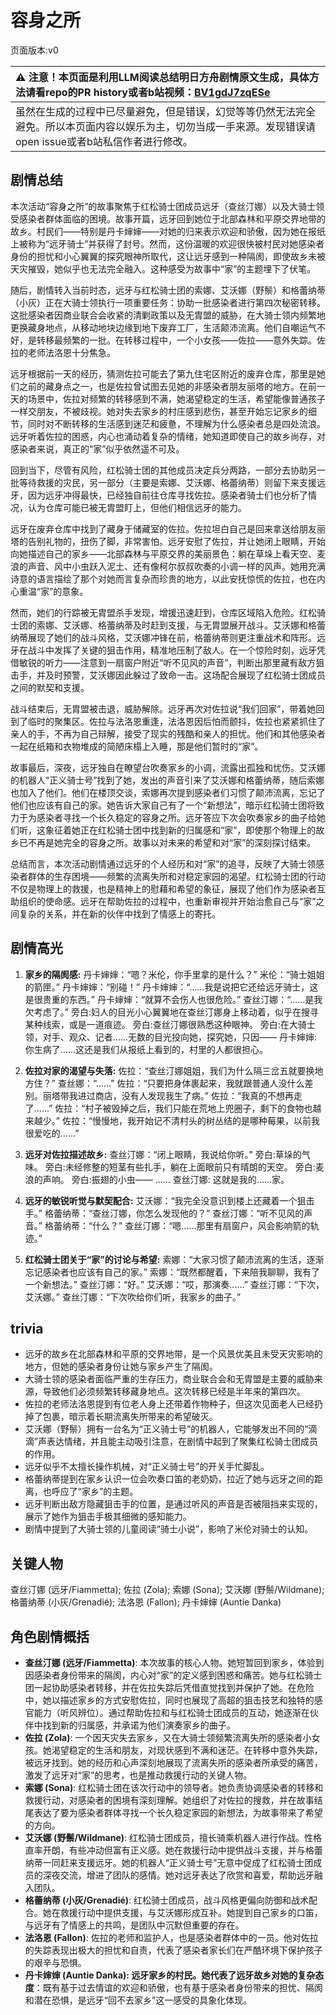 # 容身之所
页面版本:v0
 

| :warning: 注意！本页面是利用LLM阅读总结明日方舟剧情原文生成，具体方法请看repo的PR history或者b站视频：[BV1gdJ7zqESe](https://www.bilibili.com/video/BV1gdJ7zqESe/)         |
|:----------------------------|
| 虽然在生成的过程中已尽量避免，但是错误，幻觉等等仍然无法完全避免。所以本页面内容以娱乐为主，切勿当成一手来源。发现错误请open issue或者b站私信作者进行修改。|



## 剧情总结
本次活动“容身之所”的故事聚焦于红松骑士团成员远牙（查丝汀娜）以及大骑士领受感染者群体面临的困境。故事开篇，远牙回到她位于北部森林和平原交界地带的故乡。村民们——特别是丹卡婶婶——对她的归来表示欢迎和骄傲，因为她在报纸上被称为“远牙骑士”并获得了封号。然而，这份温暖的欢迎很快被村民对她感染者身份的担忧和小心翼翼的探究眼神所取代，这让远牙感到一种隔阂，即使故乡未被天灾摧毁，她似乎也无法完全融入。这种感受为故事中“家”的主题埋下了伏笔。

随后，剧情转入当前时态，远牙与红松骑士团的索娜、艾沃娜（野鬃）和格蕾纳蒂（小灰）正在大骑士领执行一项重要任务：协助一批感染者进行第四次秘密转移。这批感染者因商业联合会收紧的清剿政策以及无胄盟的威胁，在大骑士领内频繁地更换藏身地点，从移动地块边缘到地下废弃工厂，生活颠沛流离。他们自嘲运气不好，是转移最频繁的一批。在转移过程中，一个小女孩——佐拉——意外失踪。佐拉的老师法洛恩十分焦急。

远牙根据前一天的经历，猜测佐拉可能去了第九住宅区附近的废弃仓库，那里是她们之前的藏身点之一，也是佐拉曾试图去见她的非感染者朋友丽塔的地方。在前一天的场景中，佐拉对频繁的转移感到不满，她渴望稳定的生活，希望能像普通孩子一样交朋友，不被歧视。她对失去家乡的村庄感到悲伤，甚至开始忘记家乡的细节，同时对不断转移的生活感到迷茫和疲惫，不理解为什么感染者总是四处流浪。远牙听着佐拉的困惑，内心也涌动着复杂的情绪，她知道即使自己的故乡尚存，对感染者来说，真正的“家”似乎依然遥不可及。

回到当下，尽管有风险，红松骑士团的其他成员决定兵分两路，一部分去协助另一批等待救援的灾民，另一部分（主要是索娜、艾沃娜、格蕾纳蒂）则留下来支援远牙，因为远牙冲得最快，已经独自前往仓库寻找佐拉。感染者骑士们也分析了情况，认为仓库可能已被无胄盟盯上，但他们相信远牙的能力。

远牙在废弃仓库中找到了藏身于储藏室的佐拉。佐拉坦白自己是回来拿送给朋友丽塔的告别礼物的，扭伤了脚，非常害怕。远牙安慰了佐拉，并让她闭上眼睛，开始向她描述自己的家乡——北部森林与平原交界的美丽景色：躺在草垛上看天空、麦浪的声音、风中小虫跃入泥土、还有像柯尔叔叔吹奏的小调一样的风声。她用充满诗意的语言描绘了那个对她而言复杂而珍贵的地方，以此安抚惊慌的佐拉，也在内心重温“家”的意象。

然而，她们的行踪被无胄盟杀手发现，增援迅速赶到，仓库区域陷入危险。红松骑士团的索娜、艾沃娜、格蕾纳蒂及时赶到支援，与无胄盟展开战斗。艾沃娜和格蕾纳蒂展现了她们的战斗风格，艾沃娜冲锋在前，格蕾纳蒂则更注重战术和阵形。远牙在战斗中发挥了关键的狙击作用，精准地压制了敌人。在一个惊险时刻，远牙凭借敏锐的听力——注意到一扇窗户附近“听不见风的声音”，判断出那里藏有敌方狙击手，并及时预警，艾沃娜因此躲过了致命一击。这场配合展现了红松骑士团成员之间的默契和支援。

战斗结束后，无胄盟被击退，威胁解除。远牙再次对佐拉说“我们回家”，带着她回到了临时的聚集区。佐拉与法洛恩重逢，法洛恩因后怕而颤抖，佐拉也紧紧抓住了亲人的手，不再为自己辩解，接受了现实的残酷和亲人的担忧。他们和其他感染者一起在纸箱和衣物堆成的简陋床榻上入睡，那是他们暂时的“家”。

故事最后，深夜，远牙独自在瞭望台吹奏家乡的小调，流露出孤独和忧伤。艾沃娜的机器人“正义骑士号”找到了她，发出的声音引来了艾沃娜和格蕾纳蒂，随后索娜也加入了他们。他们在楼顶交谈，索娜再次提到感染者们习惯了颠沛流离，忘记了他们也应该有自己的家。她告诉大家自己有了一个“新想法”，暗示红松骑士团将致力于为感染者寻找一个长久稳定的容身之所。远牙答应下次会吹奏家乡的曲子给她们听，这象征着她正在红松骑士团中找到新的归属感和“家”，即使那个物理上的故乡已不再是她完全的容身之所。故事以对未来的希望和对“家”的深刻探讨结束。

总结而言，本次活动剧情通过远牙的个人经历和对“家”的追寻，反映了大骑士领感染者群体的生存困境——频繁的流离失所和对稳定家园的渴望。红松骑士团的行动不仅是物理上的救援，也是精神上的慰藉和希望的象征，展现了他们作为感染者互助组织的使命感。远牙在帮助佐拉的过程中，也重新审视并开始治愈自己与“家”之间复杂的关系，并在新的伙伴中找到了情感上的寄托。
## 剧情高光
1.  **家乡的隔阂感:**
    丹卡婶婶：“嗯？米伦，你手里拿的是什么？”
    米伦：“骑士姐姐的箭匣。”
    丹卡婶婶：“别碰！”
    丹卡婶婶：“......我是说把它还给远牙骑士，这是很贵重的东西。”
    丹卡婶婶：“就算不会伤人也很危险。”
    查丝汀娜：“......是我欠考虑了。”
    旁白:妇人的目光小心翼翼地在查丝汀娜身上移动着，似乎在搜寻某种线索，或是一道痕迹。
    旁白:查丝汀娜很熟悉这种眼神。
    旁白:在大骑士领，对手、观众、记者......无数的目光投向她，探究她，只因——
    丹卡婶婶: 你生病了......这还是我们从报纸上看到的，村里的人都很担心。

2.  **佐拉对家的渴望与失落:**
    佐拉：“查丝汀娜姐姐，我们为什么隔三岔五就要换地方住？”
    查丝娜：“......”
    佐拉：“只要把身体裹起来，我就跟普通人没什么差别。丽塔带我进过商店，没有人发现我生了病。”
    佐拉：“我真的不想再走了......”
    佐拉：“村子被毁掉之后，我们只能在荒地上兜圈子，剩下的食物也越来越少。”
    佐拉：“慢慢地，我开始记不清村头的树丛结的是哪种莓果，以前我很爱吃的......”

3.  **远牙对佐拉描述故乡:**
    查丝汀娜：“闭上眼睛，我说给你听。”
    旁白:草垛的气味。
    旁白:未经修整的短茎有些扎手，躺在上面眼前只有晴朗的天空。
    旁白:麦浪的声响。
    旁白:振翅的小虫——
    ......
    查丝汀娜: 这就是我的......家。

4.  **远牙的敏锐听觉与默契配合:**
    艾沃娜：“我完全没意识到楼上还藏着一个狙击手。”
    格蕾纳蒂：“查丝汀娜，你怎么发现他的？”
    查丝汀娜：“听不见风的声音。”
    格蕾纳蒂：“什么？”
    查丝汀娜：“嗯......那里有扇窗户，风会影响箭的轨迹。”

5.  **红松骑士团关于“家”的讨论与希望:**
    索娜：“大家习惯了颠沛流离的生活，逐渐忘记感染者也应该有自己的家。”
    索娜：“既然都醒着，下来陪我聊聊，我有了一个新想法。”
    查丝汀娜：“好。”
    艾沃娜：“哎，那演奏......”
    查丝汀娜：“下次，艾沃娜。”
    查丝汀娜：“下次吹给你们听，我家乡的曲子。”
## trivia
*   远牙的故乡在北部森林和平原的交界地带，是一个风景优美且未受天灾影响的地方，但她的感染者身份让她与家乡产生了隔阂。
*   大骑士领的感染者面临严重的生存压力，商业联合会和无胄盟是主要的威胁来源，导致他们必须频繁转移藏身地点。这次转移已经是半年来的第四次。
*   佐拉的老师法洛恩提到有位老人身上还带着作物种子，但这次见面老人已经扔掉了包裹，暗示着长期流离失所带来的希望破灭。
*   艾沃娜（野鬃）拥有一台名为“正义骑士号”的机器人，它能够发出不同的“滴滴”声表达情绪，并且能主动吸引注意，在剧情中起到了聚集红松骑士团成员的作用。
*   远牙似乎不太擅长操作机械，对“正义骑士号”的开关手忙脚乱。
*   格蕾纳蒂提到在家乡认识一位会吹奏口笛的老奶奶，拉近了她与远牙之间的距离，也呼应了“家乡”的主题。
*   远牙判断出敌方隐藏狙击手的位置，是通过听风的声音是否被阻挡来实现的，展示了她作为狙击手极其细微的感知能力。
*   剧情中提到了大骑士领的儿童阅读“骑士小说”，影响了米伦对骑士的认知。
## 关键人物
查丝汀娜 (远牙/Fiammetta); 佐拉 (Zola); 索娜 (Sona); 艾沃娜 (野鬃/Wildmane); 格蕾纳蒂 (小灰/Grenadié); 法洛恩 (Fallon); 丹卡婶婶 (Auntie Danka)
## 角色剧情概括
-   **查丝汀娜 (远牙/Fiammetta)**: 本次故事的核心人物。她短暂回到家乡，体验到因感染者身份带来的隔阂，内心对“家”的定义感到困惑和痛苦。她与红松骑士团一起协助感染者转移，并在佐拉失踪后凭借直觉找到并保护了她。在危险中，她以描述家乡的方式安慰佐拉，同时也展现了高超的狙击技艺和独特的感官能力（听风辨位）。通过帮助佐拉和与红松骑士团成员的互动，她逐渐在伙伴中找到新的归属感，并承诺为他们演奏家乡的曲子。
-   **佐拉 (Zola)**: 一个因天灾失去家乡，又在大骑士领频繁流离失所的感染者小女孩。她渴望稳定的生活和朋友，对现状感到不满和迷茫。在转移中意外失踪，被远牙找到。她的经历和心声深刻地展现了流离失所的感染者所承受的痛苦，激发了远牙对“家”的思考，也是推动救援行动的关键人物。
-   **索娜 (Sona)**: 红松骑士团在该次行动中的领导者。她负责协调感染者的转移和救援行动，对感染者的困境有深刻理解。她组织了对佐拉的搜救，并在故事结尾表达了要为感染者群体寻找一个长久稳定家园的新想法，为故事带来了希望的方向。
-   **艾沃娜 (野鬃/Wildmane)**: 红松骑士团成员，擅长骑乘机器人进行作战。性格直率开朗，有些冲动但富有正义感。她在救援行动中提供战斗支援，并与格蕾纳蒂一同赶来支援远牙。她的机器人“正义骑士号”无意中促成了红松骑士团成员的深夜交流，增进了团队的感情。她对远牙表达了欣赏和喜爱，帮助远牙融入团队。
-   **格蕾纳蒂 (小灰/Grenadié)**: 红松骑士团成员，战斗风格更偏向防御和战术配合。她在救援行动中提供支援，与艾沃娜形成互补。她提到自己家乡的口笛，与远牙有了情感上的共鸣，是团队中沉默但重要的存在。
-   **法洛恩 (Fallon)**: 佐拉的老师和监护人，也是感染者群体中的一员。他对佐拉的失踪表现出极大的担忧和自责，代表了感染者家长们在严酷环境下保护孩子的艰辛与恐惧。
-   **丹卡婶婶 (Auntie Danka): 远牙家乡的村民。她代表了远牙故乡对她的复杂态度**：既有基于过去情谊的欢迎和骄傲，也有基于感染者身份带来的担忧、隔阂和潜在恐惧，是远牙“回不去家乡”这一感受的具象化体现。